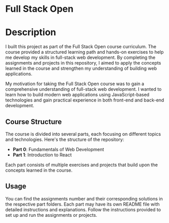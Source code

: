 # Full Stack Open

# Description

I built this project as part of the Full Stack Open course curriculum. The course provided a structured learning path and hands-on exercises to help me develop my skills in full-stack web development. By completing the assignments and projects in this repository, I aimed to apply the concepts learned in the course and strengthen my understanding of building web applications.

My motivation for taking the Full Stack Open course was to gain a comprehensive understanding of full-stack web development. I wanted to learn how to build modern web applications using JavaScript-based technologies and gain practical experience in both front-end and back-end development.

## Course Structure

The course is divided into several parts, each focusing on different topics and technologies. Here's the structure of the repository:

- **Part 0**: Fundamentals of Web Development
- **Part 1**: Introduction to React


Each part consists of multiple exercises and projects that build upon the concepts learned in the course. 

## Usage

You can find the assignments number and their corresponding solutions in the respective part folders. Each part may have its own README file with detailed instructions and explanations. Follow the instructions provided to set up and run the assignments or projects.

